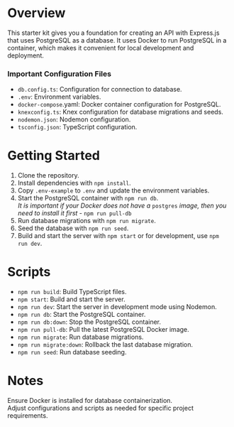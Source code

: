 # Overview

This starter kit gives you a foundation for creating an API with Express.js that uses PostgreSQL as a database. It uses Docker to run PostgreSQL in a container, which makes it convenient for local development and deployment.

### Important Configuration Files
- `db.config.ts`: Configuration for connection to database.
- `.env`: Environment variables.
- `docker-compose`.yaml: Docker container configuration for PostgreSQL.
- `knexconfig.ts`: Knex configuration for database migrations and seeds.
- `nodemon.json`: Nodemon configuration.
- `tsconfig.json`: TypeScript configuration.

# Getting Started

1. Clone the repository.
2. Install dependencies with `npm install`.
3. Copy `.env-example` to `.env` and update the environment variables.
4. Start the PostgreSQL container with `npm run db`.  
_It is important if your Docker does not have a_ `postgres` _image, then you need to install it first -_ `npm run pull-db`
5. Run database migrations with `npm run migrate`.
6. Seed the database with `npm run seed`.
7. Build and start the server with `npm start` or for development, use `npm run dev`.


# Scripts
- `npm run build`: Build TypeScript files.  
- `npm start`: Build and start the server.  
- `npm run dev`: Start the server in development mode using Nodemon.  
- `npm run db`: Start the PostgreSQL container.  
- `npm run db:down`: Stop the PostgreSQL container.  
- `npm run pull-db`: Pull the latest PostgreSQL Docker image.  
- `npm run migrate`: Run database migrations.  
- `npm run migrate:down`: Rollback the last database migration.  
- `npm run seed`: Run database seeding.  

# Notes
Ensure Docker is installed for database containerization.  
Adjust configurations and scripts as needed for specific project requirements.